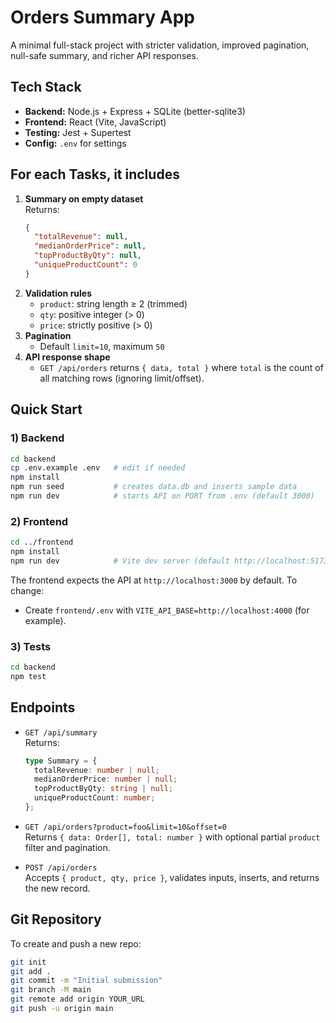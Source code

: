 # Orders Summary App 

A minimal full-stack project with stricter validation, improved pagination, null-safe summary, and richer API responses.

## Tech Stack
- **Backend:** Node.js + Express + SQLite (better-sqlite3)
- **Frontend:** React (Vite, JavaScript)
- **Testing:** Jest + Supertest
- **Config:** `.env` for settings

## For each Tasks, it includes
1. **Summary on empty dataset**  
   Returns:
   ```json
   {
     "totalRevenue": null,
     "medianOrderPrice": null,
     "topProductByQty": null,
     "uniqueProductCount": 0
   }
   ```
2. **Validation rules**  
   - `product`: string length ≥ 2 (trimmed)
   - `qty`: positive integer (> 0)
   - `price`: strictly positive (> 0)
3. **Pagination**  
   - Default `limit=10`, maximum `50`
4. **API response shape**  
   - `GET /api/orders` returns `{ data, total }` where `total` is the count of all matching rows (ignoring limit/offset).

## Quick Start

### 1) Backend
```bash
cd backend
cp .env.example .env   # edit if needed
npm install
npm run seed           # creates data.db and inserts sample data
npm run dev            # starts API on PORT from .env (default 3000)
```

### 2) Frontend
```bash
cd ../frontend
npm install
npm run dev            # Vite dev server (default http://localhost:5173)
```
The frontend expects the API at `http://localhost:3000` by default. To change:
- Create `frontend/.env` with `VITE_API_BASE=http://localhost:4000` (for example).

### 3) Tests
```bash
cd backend
npm test
```

## Endpoints

- `GET /api/summary`  
  Returns:
  ```ts
  type Summary = {
    totalRevenue: number | null;
    medianOrderPrice: number | null;
    topProductByQty: string | null;
    uniqueProductCount: number;
  };
  ```

- `GET /api/orders?product=foo&limit=10&offset=0`  
  Returns `{ data: Order[], total: number }` with optional partial `product` filter and pagination.

- `POST /api/orders`  
  Accepts `{ product, qty, price }`, validates inputs, inserts, and returns the new record.

## Git Repository
To create and push a new repo:
```bash
git init
git add .
git commit -m "Initial submission"
git branch -M main
git remote add origin YOUR_URL
git push -u origin main
```
